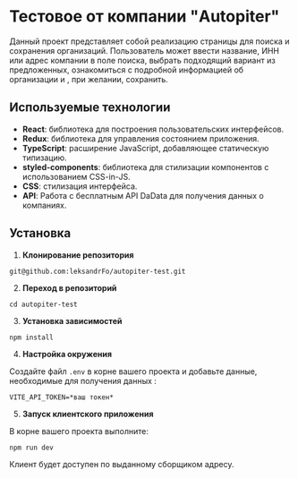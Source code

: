# Тестовое от компании "Autopiter"

Данный проект представляет собой реализацию страницы для поиска и сохранения организаций. Пользователь может ввести название, ИНН или адрес компании в поле поиска, выбрать подходящий вариант из предложенных, ознакомиться с подробной информацией об организации и , при желании, сохранить.

## Используемые технологии

- **React**: библиотека для построения пользовательских интерфейсов.
- **Redux**: библиотека для управления состоянием приложения.
- **TypeScript**: расширение JavaScript, добавляющее статическую типизацию.
- **styled-components**: библиотека для стилизации компонентов с использованием CSS-in-JS.
- **CSS**: стилизация интерфейса.
- **API**: Работа с бесплатным API DaData для получения данных о компаниях.

## Установка

1. **Клонирование репозитория**
```
git@github.com:leksandrFo/autopiter-test.git
```
2. **Переход в репозиторий**
```
cd autopiter-test
 ```  
3. **Установка зависимостей**
```
npm install
 ```  
4. **Настройка окружения**
   
Создайте файл `.env` в корне вашего проекта и добавьте данные, необходимые для получения данных :
```
VITE_API_TOKEN=*ваш токен*
```
5. **Запуск клиентского приложения**
   
В корне вашего проекта выполните:
```
npm run dev
```
Клиент будет доступен по выданному сборщиком адресу.
